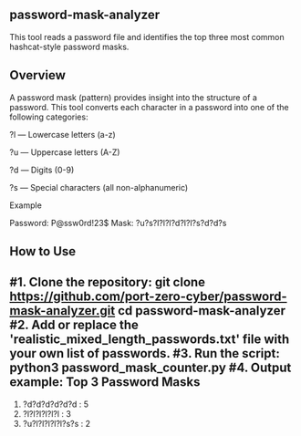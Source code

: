 ## password-mask-analyzer

This tool reads a password file and identifies the top three most common hashcat-style password masks.

## Overview

A password mask (pattern) provides insight into the structure of a password. This tool converts each character in a password into one of the following categories:

?l — Lowercase letters (a-z)

?u — Uppercase letters (A-Z)

?d — Digits (0-9)

?s — Special characters (all non-alphanumeric)

Example

Password: P@ssw0rd!23$
Mask: ?u?s?l?l?l?d?l?l?s?d?d?s

## How to Use

#1. Clone the repository:
git clone https://github.com/port-zero-cyber/password-mask-analyzer.git
cd password-mask-analyzer
#2. Add or replace the 'realistic_mixed_length_passwords.txt' file with your own list of passwords.
#3. Run the script:
python3 password_mask_counter.py
#4. Output example:
Top 3 Password Masks
--------------------
1. ?d?d?d?d?d?d   : 5
2. ?l?l?l?l?l?l   : 3
3. ?u?l?l?l?l?l?s?s : 2
